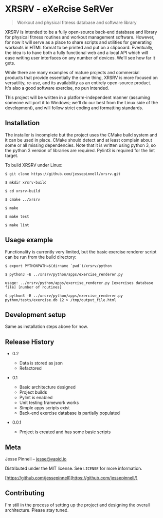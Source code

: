 # XRSRV - eXeRcise SeRVer
> Workout and physical fitness database and software library

XRSRV is intended to be a fully open-source back-end database and library for physical fitness routines and workout
management software.  However, for now it will serve as a place to share scripts and utilities for generating workouts in HTML format to
be printed and put on a clipboard.  Eventually, the idea is to have both a fully functional web and a local API which will ease writing user
interfaces on any number of devices.  We'll see how far it gets.

While there are many examples of mature projects and commercial products that provide essentially the same thing, XRSRV is more focused on 
versatility, re-use, and its availability as an entirely open-source product.  It's also a good software exercise, no pun intended.

This project will be written in a platform-independent manner (assuming someone will port it to Windows; we'll do our
best from the Linux side of the development), and will follow strict coding and formatting standards.

## Installation

The installer is incomplete but the project uses the CMake build system and it can be used in place.  CMake should
detect and at least complain about some or all missing dependencies.  Note that it is written using python 3, so the python 3
version of libraries are required.  Pylint3 is required for the lint target.

To build XRSRV under Linux:

```
$ git clone https://github.com/jessepinnell/xrsrv.git
```

```
$ mkdir xrsrv-build
```

```
$ cd xrsrv-build
```

```
$ cmake ../xrsrv
```

```
$ make
```

```
$ make test
```

```
$ make lint
```

## Usage example

Functionality is currently very limited, but the basic exercise renderer script can be run from the build directory:

```
$ export PYTHONPATH=$(dirname `pwd`)/xrsrv/python
```

```
$ python3 -B ../xrsrv/python/apps/exercise_renderer.py
```

```
usage: ../xrsrv/python/apps/exercise_renderer.py [exercises database file] [number of routines]
```

```
$ python3 -B ../xrsrv/python/apps/exercise_renderer.py python/tests/exercise.db 12 > /tmp/output_file.html
```

## Development setup

Same as installation steps above for now.

## Release History

* 0.2
    * Data is stored as json
    * Refactored

* 0.1
    * Basic architecture designed
    * Project builds
    * Pylint is enabled
    * Unit testing framework works
    * Simple apps scripts exist
    * Back-end exercise database is partially populated

* 0.0.1
    * Project is created and has some basic scripts

## Meta

Jesse Pinnell – jesse@vapid.io

Distributed under the MIT license. See ``LICENSE`` for more information.

[https://github.com/jessepinnell](https://github.com/jessepinnell/)

## Contributing

I'm still in the process of setting up the project and designing the overall architecture.  Please stay tuned.
